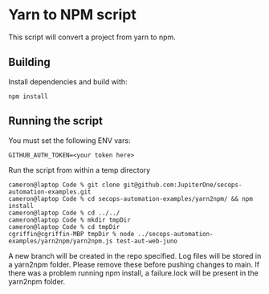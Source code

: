 # Yarn to NPM script

This script will convert a project from yarn to npm. 

## Building

Install dependencies and build with:

```
npm install
```

## Running the script

You must set the following ENV vars:

```
GITHUB_AUTH_TOKEN=<your token here>
```

Run the script from within a temp directory

```
cameron@laptop Code % git clone git@github.com:JupiterOne/secops-automation-examples.git
cameron@laptop Code % cd secops-automation-examples/yarn2npm/ && npm install
cameron@laptop Code % cd ../../
cameron@laptop Code % mkdir tmpDir
cameron@laptop Code % cd tmpDir
cgriffin@cgriffin-MBP tmpDir % node ../secops-automation-examples/yarn2npm/yarn2npm.js test-aut-web-juno
```

A new branch will be created in the repo specified. Log files will be stored in a yarn2npm folder. Please remove these before
pushing changes to main. If there was a problem running npm install, a failure.lock will be present in the yarn2npm folder.
